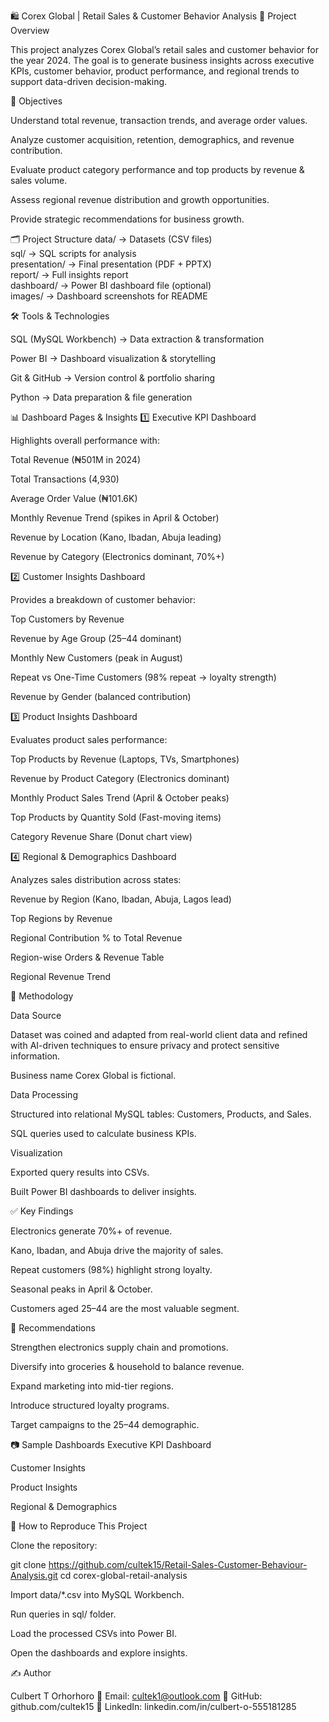 🛍️ Corex Global | Retail Sales & Customer Behavior Analysis
📌 Project Overview

This project analyzes Corex Global’s retail sales and customer behavior for the year 2024.
The goal is to generate business insights across executive KPIs, customer behavior, product performance, and regional trends to support data-driven decision-making.


🎯 Objectives

Understand total revenue, transaction trends, and average order values.

Analyze customer acquisition, retention, demographics, and revenue contribution.

Evaluate product category performance and top products by revenue & sales volume.

Assess regional revenue distribution and growth opportunities.

Provide strategic recommendations for business growth.

🗂️ Project Structure
data/               → Datasets (CSV files)  
sql/                → SQL scripts for analysis  
presentation/       → Final presentation (PDF + PPTX)  
report/             → Full insights report  
dashboard/          → Power BI dashboard file (optional)  
images/             → Dashboard screenshots for README  

🛠️ Tools & Technologies

SQL (MySQL Workbench) → Data extraction & transformation

Power BI → Dashboard visualization & storytelling

Git & GitHub → Version control & portfolio sharing

Python → Data preparation & file generation

📊 Dashboard Pages & Insights
1️⃣ Executive KPI Dashboard

Highlights overall performance with:

Total Revenue (₦501M in 2024)

Total Transactions (4,930)

Average Order Value (₦101.6K)

Monthly Revenue Trend (spikes in April & October)

Revenue by Location (Kano, Ibadan, Abuja leading)

Revenue by Category (Electronics dominant, 70%+)

2️⃣ Customer Insights Dashboard

Provides a breakdown of customer behavior:

Top Customers by Revenue

Revenue by Age Group (25–44 dominant)

Monthly New Customers (peak in August)

Repeat vs One-Time Customers (98% repeat → loyalty strength)

Revenue by Gender (balanced contribution)

3️⃣ Product Insights Dashboard

Evaluates product sales performance:

Top Products by Revenue (Laptops, TVs, Smartphones)

Revenue by Product Category (Electronics dominant)

Monthly Product Sales Trend (April & October peaks)

Top Products by Quantity Sold (Fast-moving items)

Category Revenue Share (Donut chart view)

4️⃣ Regional & Demographics Dashboard

Analyzes sales distribution across states:

Revenue by Region (Kano, Ibadan, Abuja, Lagos lead)

Top Regions by Revenue

Regional Contribution % to Total Revenue

Region-wise Orders & Revenue Table

Regional Revenue Trend

📑 Methodology

Data Source

Dataset was coined and adapted from real-world client data and refined with AI-driven techniques to ensure privacy and protect sensitive information.

Business name Corex Global is fictional.

Data Processing

Structured into relational MySQL tables: Customers, Products, and Sales.

SQL queries used to calculate business KPIs.

Visualization

Exported query results into CSVs.

Built Power BI dashboards to deliver insights.

✅ Key Findings

Electronics generate 70%+ of revenue.

Kano, Ibadan, and Abuja drive the majority of sales.

Repeat customers (98%) highlight strong loyalty.

Seasonal peaks in April & October.

Customers aged 25–44 are the most valuable segment.

🚀 Recommendations

Strengthen electronics supply chain and promotions.

Diversify into groceries & household to balance revenue.

Expand marketing into mid-tier regions.

Introduce structured loyalty programs.

Target campaigns to the 25–44 demographic.

📷 Sample Dashboards
Executive KPI Dashboard

Customer Insights

Product Insights

Regional & Demographics

📌 How to Reproduce This Project

Clone the repository:

git clone https://github.com/cultek15/Retail-Sales-Customer-Behaviour-Analysis.git
cd corex-global-retail-analysis


Import data/*.csv into MySQL Workbench.

Run queries in sql/ folder.

Load the processed CSVs into Power BI.

Open the dashboards and explore insights.

✍️ Author

Culbert T Orhorhoro
📧 Email: cultek1@outlook.com
🔗 GitHub: github.com/cultek15
💼 LinkedIn: linkedin.com/in/culbert-o-555181285